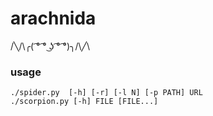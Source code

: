 # arachnida

/╲/\╭( ͡° ͡° ͜ʖ ͡° ͡°)╮/\╱\

### usage
```
./spider.py  [-h] [-r] [-l N] [-p PATH] URL
./scorpion.py [-h] FILE [FILE...]
```